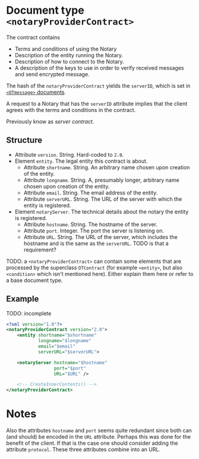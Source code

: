 # Document type `<notaryProviderContract>`

The contract contains

* Terms and conditions of using the Notary
* Description of the entity running the Notary.
* Description of how to connect to the Notary.
* A description of the keys to use in order to verify received messages and send
  encrypted message.

The hash of the `notaryProviderContract` yields the `serverID`, which is set in
[`<OTmessage>` documents](OTmessage.md).

A request to a Notary that has the `serverID` attribute implies that the client
agrees with the terms and conditions in the contract.

Previously know as _server contract_.

## Structure
* Attribute `version`. String. Hard-coded to `2.0`.
* Element `entity`. The legal entity this contract is about.
  * Attribute `shortname`. String. An arbitrary name chosen upon creation of the
    entity.
  * Attribute `longname`. String. A, presumably longer, arbitrary name chosen
    upon creation of the entity.
  * Attribute `email`. String. The email address of the entity.
  * Attribute `serverURL`. String. The URL of the server with which the entity
    is registered.
* Element `notaryServer`. The technical details about the notary the entity is
  registered.
  * Attribute `hostname`. String. The hostname of the server.
  * Attribute `port`. Integer. The port the server is listening on.
  * Attribute `URL`. String. The URL of the server, which includes the hostname
    and is the same as the `serverURL`. TODO is that a requirement?

TODO: a `<notaryProviderContract>` can contain some elements that are processed
by the superclass `OTContract` (for example `<entity>`, but also `<condition>`
which isn't mentioned here). Either explain them here or refer to a base
document type.

## Example

TODO: incomplete

```xml
<?xml version="1.0"?>
<notaryProviderContract version="2.0">
    <entity shortname="$shortname"
            longname="$longname"
            email="$email"
            serverURL="$serverURL">

    <notaryServer hostname="$hostname"
                  port="$port"
                  URL="$URL" />

    <!-- CreateInnerContents() -->
</notaryProviderContract>
```

# Notes

Also the attributes `hostname` and `port` seems quite redundant since both can
(and should) be encoded in the `URL` attribute. Perhaps this was done for the
benefit of the client. If that is the case one should consider adding the
attribute `protocol`. These three attributes combine into an URL.
